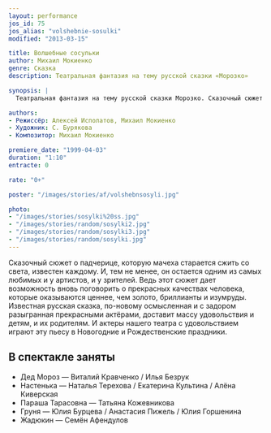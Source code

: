 ```yaml
---
layout: performance
jos_id: 75
jos_alias: "volshebnie-sosulki"
modified: "2013-03-15"

title: Волшебные сосульки
author: Михаил Мокиенко
genre: Сказка
description: Театральная фантазия на тему русской сказки «Морозко»

synopsis: |
  Театральная фантазия на тему русской сказки Морозко. Сказочный сюжет о падчерице, которую мачеха старается сжить со света, известен каждому. И, тем не менее, он остается одним из самых любимых у артистов и зрителей. И актеры нашего театра с удовольствием играют эту пьесу в Новогодние и Рождественские праздники.

authors:
- Режиссёр: Алексей Исполатов, Михаил Мокиенко
- Художник: С. Бурякова
- Композитор: Михаил Мокиенко

premiere_date: "1999-04-03"
duration: "1:10"
entracte: 0

rate: "0+"

poster: "/images/stories/af/volshebnsosyli.jpg"

photo:
- "/images/stories/sosylki%20ss.jpg"
- "/images/stories/random/sosylki2.jpg"
- "/images/stories/random/sosylki3.jpg"
- "/images/stories/random/sosylki.jpg"
---
```


Сказочный сюжет о падчерице, которую мачеха старается сжить со света, известен каждому. И, тем не менее, он остается одним из самых любимых и у артистов, и у зрителей. Ведь этот сюжет дает возможность вновь поговорить о прекрасных качествах человека, которые оказываются ценнее, чем золото, бриллианты и изумруды. Известная русская сказка, по-новому осмысленная и с задором разыгранная прекрасными актёрами, доставит массу удовольствия и детям, и их родителям. И актеры нашего театра с удовольствием играют эту пьесу в Новогодние и Рождественские праздники.


## В спектакле заняты

- Дед Мороз — Виталий Кравченко / Илья Безрук
- Настенька — Наталья Терехова / Екатерина Культина / Алёна Киверская
- Параша Тарасовна — Татьяна Кожевникова
- Груня — Юлия Бурцева / Анастасия Пижель / Юлия Горшенина
- Жадюкин — Семён Афендулов